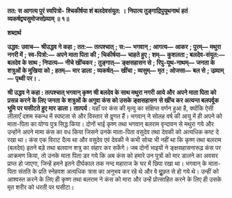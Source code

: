 **तत: स आगत्य पुरं स्वपित्रो-** **श्चिकीर्षया शं बलदेवसंयुत: ।** **निपात्य तुङ्गाद्रिपुयूथनाथं** **हतं व्यकर्षद्व्यसुमोजसोव्र्याम् ॥ १॥** 

**शब्दार्थ** 

**उद्धव: उवाच—** **श्रीउद्धव ने कहा** **; तत:—** **तत्पश्चात्** **; स:—** **भगवान्** **; आगत्य—** **आकर** **; पुरम्—** **मथुरा नगरी में** **; स्व-पित्रो:—** **अपने माता पिता की** **; चिकीर्षया—** **चाहते हुए** **; शम्—** **कुशलता** **; बलदेव-संयुत:—** **बलदेव के साथ** **; निपात्य—** **नीचे खींचकर** **;** **तुङ्गात्—** **ङ्क्षसहासन से** **; रिपु-यूथ-नाथम्—** **जनता के शत्रुओं के मुखिया को** **; हतम्—** **मार डाला** **; व्यकर्षत्—** **खींचा** **; व्यसुम्—** **मृत** **; ओजसा—** **बल से** **; उव्र्याम्—** **पृथ्वी पर।** **.** 

**श्री उद्धव ने कहा : तत्पश्चात् भगवान् कृष्ण श्री बलदेव के साथ मथुरा नगरी आये और** **अपने माता पिता को प्रसन्न करने के लिए जनता के शत्रुओं के अगुवा कंस को उसके ङ्क्षसहासन** **से खींच कर अत्यन्त बलपर्वूक भूमि पर घसीटते हुए मार डाला।** **तात्पर्य** : यहाँ पर कंस की मृत्यु का संक्षिप्त वर्णन हुआ है, क्योंकि ऐसी लीलाएँ दशम स्कन्ध में स्पष्टता से और विस्तार से वॢणत हैं। भगवान् ने सोलह वर्ष की आयु में ही अपने को माता-पिता का योग्य पुत्र सिद्ध किया। दोनों भाई कृष्ण तथा भगवान् बलराम वृन्दावन से मथुरा गये और उन्होंने अपने मामा कंस का वध किया जिसने उनके माता-पिता वसुदेव तथा देवकी को अत्यधिक कष्ट दे रखा था। कंस एक विराट दैत्य था और वसुदेव एवं देवकी ने कभी सोचा भी नहीं था कि कृष्ण तथा बलराम (बलदेव) इतने बड़े तथा बलवान शत्रु का संहार कर सकेंगे। जब दोनों भाइयों ने ङ्क्षसहासनारूढ़ कंस पर आक्रमण किया, तो उनके माता पिता डर गये कि अब कंस को हमारे उन पुत्रों को मार डालने का अवसर प्राप्त हो जाएगा, जिन्हें हमने इतने दीर्घकाल तक नन्द महाराज के घर में छिपा रखा था। भगवान् के माता-पिता संतति के प्रति स्नेहवश अत्यधिक त्रास का अनुभव कर रहे थे और वे मूॢछत से हो गये थे। उन्हीं को आश्वस्त करने के लिए ही कृष्ण तथा बलराम ने कंस को मारा और उन्हें प्रोत्साहित करने के लिए ही उसके मृत शरीर को धरती पर घसीटा।  